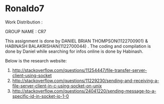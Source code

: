 # Ronaldo7
Work Distribution : 

GROUP NAME   : CR7
 
This assignment is done by DANIEL BRIAN THOMPSON(1122700901) & HABINASH BALAKRISHAN(1122700044) . The coding and compilation is done by Daniel while searching for infos online is done by Habinash. 

Below is the research website:
1) http://stackoverflow.com/questions/11254447/file-transfer-server-client-using-socket
2) http://stackoverflow.com/questions/11229230/sending-and-receiving-a-file-server-client-in-c-using-socket-on-unix
3) http://stackoverflow.com/questions/24041220/sending-message-to-a-specific-id-in-socket-io-1-0
